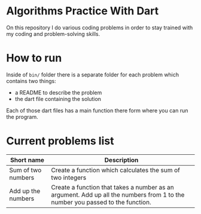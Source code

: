 # Algorithms Practice With Dart

On this repository I do various coding problems in order to stay trained with my coding and problem-solving skills.

# How to run

Inside of `bin/` folder there is a separate folder for each problem which contains two things:

* a README to describe the problem
* the dart file containing the solution

Each of those dart files has a main function there form where you can run the program.

# Current problems list

| Short name  |  Description  | 
|---|---|
| Sum of two numbers  |  Create a function which calculates the sum of two integers |
| Add up the numbers |  Create a function that takes a number as an argument. Add up all the numbers from 1 to the number you passed to the function. |
